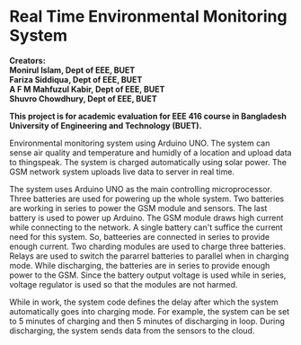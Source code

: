 # Real Time Environmental Monitoring System

**Creators: <br />
Monirul Islam, Dept of EEE, BUET <br />
Fariza Siddiqua, Dept of EEE, BUET <br />
A F M Mahfuzul Kabir, Dept of EEE, BUET <br />
Shuvro Chowdhury, Dept of EEE, BUET <br />**

**This project is for academic evaluation for EEE 416 course in Bangladesh University of Engineering and Technology (BUET).**

Environmental monitoring system using Arduino UNO. The system can sense air quality and temperature and humidly of a location and upload data to thingspeak. 
The system is charged automatically using solar power. The GSM network system uploads live data to server in real time.

The system uses Arduino UNO as the main controlling microprocessor. Three batteries are used for powering up the whole system. 
Two batteries are working in series to power the GSM module and sensors. The last battery is used to power up Arduino.
The GSM module draws high current while connecting to the network. A single battery can't suffice the current need for this system. So, batteeries are connected in
series to provide enough current.
Two charding modules are used to charge three batteries. Relays are used to switch the pararrel batteries to parallel when in charging mode. While discharging, the 
batteries are in series to provide enough power to the GSM. Since the battery output voltage is used while in series, voltage regulator is used so that the modules
are not harmed.

While in work, the system code defines the delay after which the system automatically goes into charging mode. For example, the system can be set to 5 minutes of charging
and then 5 minutes of discharging in loop. During discharging, the system sends data from the sensors to the cloud.
